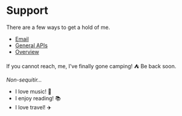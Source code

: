 Support
=================

There are a few ways to get a hold of me.

  * [Email](#overview)
  * [General APIs](#apis)
  * [Overview](#overview) 

If you cannot reach, me, I've finally gone camping! :tent: Be back soon.

<em>Non-sequitir...</em>
- I love music! 🎵
- I enjoy reading! 📚
- I love travel! ✈️
